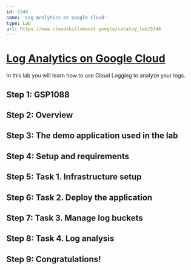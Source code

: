```yaml
---
id: 5346
name: 'Log Analytics on Google Cloud'
type: Lab
url: https://www.cloudskillsboost.google/catalog_lab/5346
---
```


# [Log Analytics on Google Cloud](https://www.cloudskillsboost.google/catalog_lab/5346)

In this lab you will learn how to use Cloud Logging to analyze your logs.

## Step 1: GSP1088

## Step 2: Overview

## Step 3: The demo application used in the lab

## Step 4: Setup and requirements

## Step 5: Task 1. Infrastructure setup

## Step 6: Task 2. Deploy the application

## Step 7: Task 3. Manage log buckets

## Step 8: Task 4. Log analysis

## Step 9: Congratulations!
